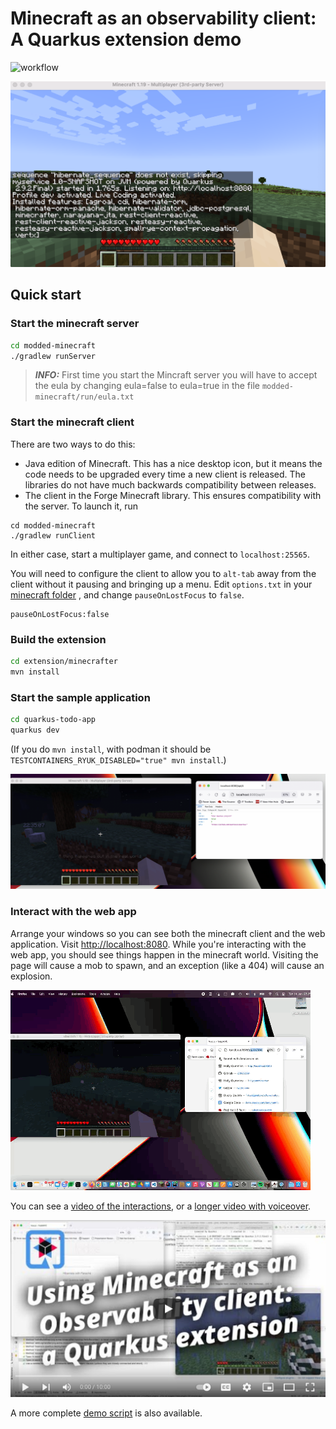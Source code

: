 # Minecraft as an observability client: A Quarkus extension demo

![workflow](https://github.com/holly-cummins/quarkus-minecraft-observability-extension/actions/workflows/actions.yml/badge.svg)

![a minecraft screen with quarkus logging in it](images/startuplogging.png)

## Quick start

### Start the minecraft server

```bash
cd modded-minecraft
./gradlew runServer
```

> **_INFO:_** First time you start the Mincraft server you will have to accept the eula by changing eula=false to eula=true in the file `modded-minecraft/run/eula.txt`

### Start the minecraft client

There are two ways to do this: 

- Java edition of Minecraft. This has a nice desktop icon, but it means the code needs to be upgraded every time a new client is released. The libraries do not have much backwards compatibility between releases.
- The client in the Forge Minecraft library. This ensures compatibility with the server. To launch it, run

```
cd modded-minecraft
./gradlew runClient
```

In either case, start a multiplayer game, and connect to `localhost:25565`.

You will need to configure the client to allow you to `alt-tab` away from the client without it pausing and bringing up
a menu. Edit `options.txt` in
your [minecraft folder](https://gaming.stackexchange.com/questions/15664/can-i-alt-tab-out-of-minecraft-without-the-game-auto-pausing)
, and change `pauseOnLostFocus` to `false`.

```
pauseOnLostFocus:false
```

### Build the extension

```bash
cd extension/minecrafter
mvn install
```

### Start the sample application

```bash
cd quarkus-todo-app
quarkus dev
```

(If you do `mvn install`, with podman it should be `TESTCONTAINERS_RYUK_DISABLED="true" mvn install`.)

![a minecraft screen with a timestamped chicken](images/normal-hit.png)

### Interact with the web app

Arrange your windows so you can see both the minecraft client and the web application.
Visit [http://localhost:8080](http://localhost:8080). While you're interacting with the web app, you should see things
happen in the minecraft world. Visiting the page will cause a mob to spawn, and an exception (like a 404) will cause an
explosion.


![an animated gif showing web page hits triggering chickens](images/interactions.gif)

You can see a [video of the interactions](images/interactions.mov), or a [longer video with voiceover](https://www.youtube.com/watch?v=w5SBQpAQ8m8).

[![a youtube title screen](images/youtubethumbnail.png)](https://www.youtube.com/watch?v=w5SBQpAQ8m8)

A more complete [demo script](demo-script.md) is also available.
